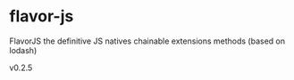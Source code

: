 # flavor-js
FlavorJS the definitive JS natives chainable extensions methods (based on lodash)

v0.2.5
